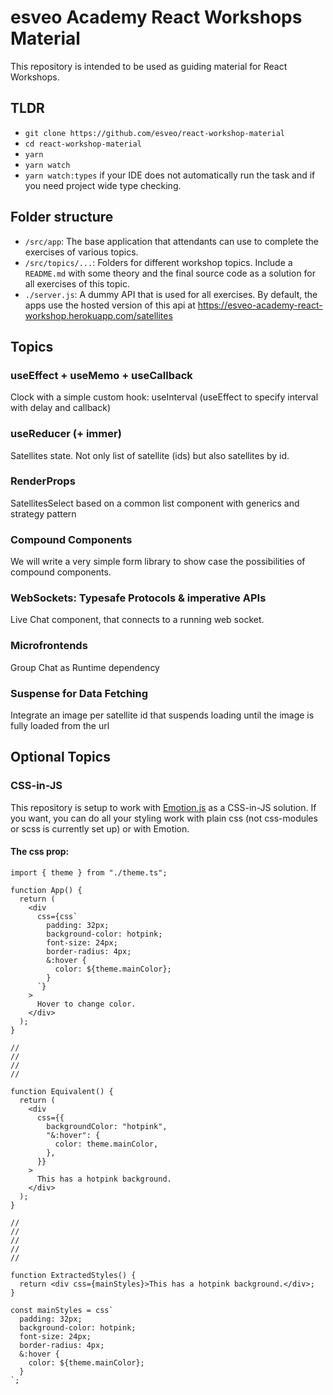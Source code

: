 # esveo Academy React Workshops Material

This repository is intended to be used as guiding material for React Workshops.

## TLDR

- `git clone https://github.com/esveo/react-workshop-material`
- `cd react-workshop-material`
- `yarn`
- `yarn watch`
- `yarn watch:types` if your IDE does not automatically run the task and if you need project wide type checking.

## Folder structure

- `/src/app`: The base application that attendants can use to complete the exercises of various topics.
- `/src/topics/...`: Folders for different workshop topics. Include a `README.md` with some theory and the final source code as a solution for all exercises of this topic.
- `./server.js`: A dummy API that is used for all exercises. By default, the apps use the hosted version of this api at https://esveo-academy-react-workshop.herokuapp.com/satellites

## Topics

### useEffect + useMemo + useCallback

Clock with a simple custom hook: useInterval (useEffect to specify interval with delay and callback)

### useReducer (+ immer)

Satellites state. Not only list of satellite (ids) but also satellites by id.

### RenderProps

SatellitesSelect based on a common list component with generics and strategy pattern

### Compound Components

We will write a very simple form library to show case the possibilities of compound components.

### WebSockets: Typesafe Protocols & imperative APIs

Live Chat component, that connects to a running web socket.

### Microfrontends

Group Chat as Runtime dependency

### Suspense for Data Fetching

Integrate an image per satellite id that suspends loading until the image is fully loaded from the url

## Optional Topics

### CSS-in-JS

This repository is setup to work with [Emotion.js](https://emotion.sh/docs/introduction) as a CSS-in-JS solution.
If you want, you can do all your styling work with plain css (not css-modules or scss is currently set up) or with Emotion.

#### The css prop:

```tsx
import { theme } from "./theme.ts";

function App() {
  return (
    <div
      css={css`
        padding: 32px;
        background-color: hotpink;
        font-size: 24px;
        border-radius: 4px;
        &:hover {
          color: ${theme.mainColor};
        }
      `}
    >
      Hover to change color.
    </div>
  );
}

//
//
//
//

function Equivalent() {
  return (
    <div
      css={{
        backgroundColor: "hotpink",
        "&:hover": {
          color: theme.mainColor,
        },
      }}
    >
      This has a hotpink background.
    </div>
  );
}

//
//
//
//
//

function ExtractedStyles() {
  return <div css={mainStyles}>This has a hotpink background.</div>;
}

const mainStyles = css`
  padding: 32px;
  background-color: hotpink;
  font-size: 24px;
  border-radius: 4px;
  &:hover {
    color: ${theme.mainColor};
  }
`;
```
